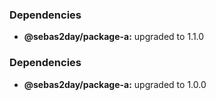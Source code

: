 ### Dependencies

* **@sebas2day/package-a:** upgraded to 1.1.0

### Dependencies

* **@sebas2day/package-a:** upgraded to 1.0.0
